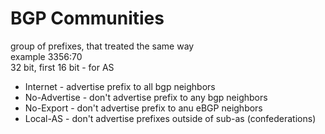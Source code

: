 # BGP Communities 
group of prefixes, that treated the same way  
example 3356:70  
32 bit, first 16 bit - for AS  
* Internet - advertise prefix to all bgp neighbors
* No-Advertise - don't advertise prefix to any bgp neighbors
* No-Export - don't advertise prefix to anu eBGP neighbors
* Local-AS - don't advertise prefixes outside of sub-as (confederations)

  
